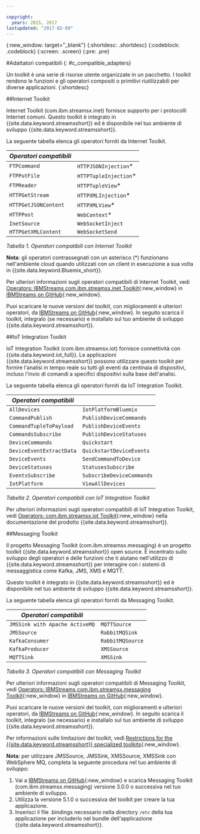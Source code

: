 ```yaml
---

copyright:
  years: 2015, 2017
lastupdated: "2017-02-09"
---
```


<!-- Attribute definitions --> 
{:new_window: target="_blank"}
{:shortdesc: .shortdesc}
{:codeblock: .codeblock}
{:screen: .screen}
{:pre: .pre}

#Adattatori compatibili
{: #c_compatible_adapters}


Un toolkit è una serie di risorse utente organizzate in un pacchetto. I toolkit rendono
le funzioni e gli operatori compositi o primitivi riutilizzabili per diverse applicazioni.
{:shortdesc}

##Internet Toolkit

Internet Toolkit (com.ibm.streamsx.inet) fornisce supporto per i protocolli Internet comuni. Questo toolkit è integrato in {{site.data.keyword.streamsshort}} ed è disponibile nel tuo ambiente di sviluppo {{site.data.keyword.streamsshort}}.

La seguente tabella elenca gli operatori forniti da Internet Toolkit.


| ***Operatori compatibili*** | 							           |
| ---------------------------| ----------------------- |
| `FTPCommand` 	   		 	     |	`HTTPJSONInjection`*   | 	 	 	
|  `FTPPutFile`				       |	`HTTPTupleInjection`*	 |
| `FTPReader`    	 		       | 	`HTTPTupleView`*		   |
| `HTTPGetStream`			       | 	`HTTPXMLInjection`*		 |
| `HTTPGetJSONContent`	 	   |  `HTTPXMLView`*			 	 |
| `HTTPPost`				         |  `WebContext`*				   |
| `InetSource`				       |  `WebSocketInject`			 |
| `HTTPGetXMLContent`		     |  `WebSocketSend`			 	 |

*Tabella 1. Operatori compatibili con Internet Toolkit*

**Nota**: gli operatori contrassegnati con un asterisco (*) funzionano nell'ambiente cloud quando utilizzati con un client in esecuzione a sua volta in {{site.data.keyword.Bluemix_short}}.

Per ulteriori informazioni sugli operatori compatibili di Internet Toolkit, vedi [Operators: IBMStreams com.ibm.streamsx.inet Toolkit](http://ibmstreams.github.io/streamsx.inet/com.ibm.streamsx.inet/doc/spldoc/html/toolkits/ix$Operator.html){:new_window} in [IBMStreams on GitHub](https://github.com/IBMStreams){:new_window}.

Puoi scaricare le nuove versioni del toolkit, con miglioramenti e ulteriori operatori,
da [IBMStreams on GitHub](https://github.com/IBMStreams){:new_window}. In seguito scarica il toolkit, integralo (se necessario) e installalo
sul tuo ambiente di sviluppo {{site.data.keyword.streamsshort}}.

##IoT Integration Toolkit

IoT Integration Toolkit (com.ibm.streamsx.iot) fornisce connettività con {{site.data.keyword.iot_full}}. Le applicazioni {{site.data.keyword.streamsshort}} possono utilizzare questo toolkit per
fornire l'analisi in tempo reale su tutti gli eventi da centinaia di dispositivi, incluso
l'invio di comandi a specifici dispositivi sulla base dell'analisi.

La seguente tabella elenca gli operatori forniti da IoT Integration Toolkit.


| ***Operatori compatibili*** | 							               |
| ---------------------------| --------------------------- |
| `AllDevices` 	   			     |	`IotPlatformBluemix`  		 | 	 	 	
| `CommandPublish`		 	     |	`PublishDeviceCommands`		 |
| `CommandTupleToPayload`	   | 	`PublishDeviceEvents`	 	   |
| `CommandsSubscribe`	 	     | 	`PublishDeviceStatuses`		 |
| `DeviceCommands`	 	 	     |  `Quickstart`				       |
| `DeviceEventExtractData`	 |  `QuickstartDeviceEvents`	 |
| `DeviceEvents`			       |  `SendCommandToDevice`		   |
| `DeviceStatuses`		 	     |  `StatusesSubscribe`			   |
| `EventsSubscribe`			     |  `SubscribeDeviceCommands`	 |
| `IotPlatform`				       |  `ViewAllDevices`			     |

*Tabella 2. Operatori compatibili con IoT Integration Toolkit*

Per ulteriori informazioni sugli operatori compatibili di IoT Integration Toolkit, vedi [Operators: com.ibm.streamsx.iot Toolkit](http://www.ibm.com/support/knowledgecenter/SSCRJU_4.2.0/com.ibm.streams.toolkits.doc/spldoc/dita/tk$com.ibm.streamsx.iot/ix$Operator.html?lang=en){:new_window} nella documentazione del prodotto {{site.data.keyword.streamsshort}}.

##Messaging Toolkit

Il progetto Messaging Toolkit (com.ibm.streamsx.messaging) è un progetto toolkit  {{site.data.keyword.streamsshort}} open source. È incentrato sullo sviluppo degli operatori e delle funzioni che ti aiutano nell'utilizzo di {{site.data.keyword.streamsshort}} per interagire con i sistemi di messaggistica come
Kafka, JMS, XMS e MQTT. 

Questo toolkit è integrato in {{site.data.keyword.streamsshort}} ed è disponibile nel tuo ambiente di sviluppo {{site.data.keyword.streamsshort}}.

La seguente tabella elenca gli operatori forniti da Messaging Toolkit.


| ***Operatori compatibili*** 		    | 						       |
| ---------------------------------	| ------------------ |
| `JMSSink with Apache ActiveMQ`   	|	`MQTTSource`  	   | 	 	 	
| `JMSSource`		 	 			            |	`RabbitMQSink`		 |
| `KafkaConsumer`	 				          | `RabbitMQSource`	 |
| `KafkaProducer`	 	 			          | `XMSSource`	       |
| `MQTTSink`	 	 	 			            |  `XMSSink`				 |

*Tabella 3. Operatori compatibili con Messaging Toolkit*

Per ulteriori informazioni sugli operatori compatibili di Messaging Toolkit, vedi [Operators: IBMStreams com.ibm.streamsx.messaging Toolkit](http://ibmstreams.github.io/streamsx.messaging/com.ibm.streamsx.messaging/doc/spldoc/html/toolkits/ix$Operator.html){:new_window} in [IBMStreams on GitHub](https://github.com/IBMStreams){:new_window}.

Puoi scaricare le nuove versioni del toolkit, con miglioramenti e ulteriori operatori,
da [IBMStreams on GitHub](https://github.com/IBMStreams){:new_window}. In seguito scarica il toolkit, integralo (se necessario) e installalo
sul tuo ambiente di sviluppo {{site.data.keyword.streamsshort}}.

Per informazioni sulle limitazioni del toolkit, vedi [Restrictions for the {{site.data.keyword.streamsshort}} specialized toolkits](http://www.ibm.com/support/knowledgecenter/SSCRJU_4.2.0/com.ibm.streams.install.doc/doc/ibminfospherestreams-install-toolkit-restrictions.html){:new_window}.

**Nota**: per utilizzare JMSSource, JMSSink, XMSSource, XMSSink con WebSphere MQ, completa la seguente procedura nel tuo ambiente di sviluppo: 

1. Vai a [IBMStreams on GitHub](https://github.com/IBMStreams){:new_window} e scarica Messaging Toolkit (com.ibm.streamsx.messaging) versione 3.0.0 o successiva nel tuo ambiente di sviluppo.
2. Utilizza la versione 5.1.0 o successiva del toolkit per creare la tua applicazione.
3. Inserisci il file .bindings necessario nella directory `/etc` della tua applicazione per includerlo nel bundle dell'applicazione {{site.data.keyword.streamsshort}}.
